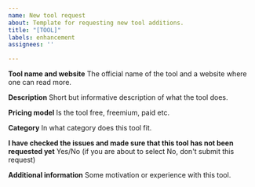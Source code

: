 ```yaml
---
name: New tool request
about: Template for requesting new tool additions.
title: "[TOOL]"
labels: enhancement
assignees: ''

---
```


**Tool name and website**
The official name of the tool and a website where one can read more.

**Description**
Short but informative description of what the tool does.

**Pricing model**
Is the tool free, freemium, paid etc.

**Category**
In what category does this tool fit.

**I have checked the issues and made sure that this tool has not been requested yet**
Yes/No (if you are about to select No, don't submit this request)

**Additional information**
Some motivation or experience with this tool.
